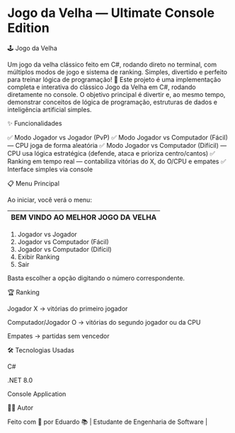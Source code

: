 # Jogo da Velha — Ultimate Console Edition

🕹️ Jogo da Velha

Um jogo da velha clássico feito em C#, rodando direto no terminal, com múltiplos modos de jogo e sistema de ranking.
Simples, divertido e perfeito para treinar lógica de programação! 🚀
Este projeto é uma implementação completa e interativa do clássico Jogo da Velha em C#, rodando diretamente no console.
O objetivo principal é divertir e, ao mesmo tempo, demonstrar conceitos de lógica de programação, estruturas de dados e inteligência artificial simples.

✨ Funcionalidades

✅ Modo Jogador vs Jogador (PvP)
✅ Modo Jogador vs Computador (Fácil) — CPU joga de forma aleatória
✅ Modo Jogador vs Computador (Difícil) — CPU usa lógica estratégica (defende, ataca e prioriza centro/cantos)
✅ Ranking em tempo real — contabiliza vitórias do X, do O/CPU e empates
✅ Interface simples via console

📋 Menu Principal

Ao iniciar, você verá o menu:


|   BEM VINDO AO MELHOR JOGO DA VELHA   |
|---------------------------------------|
1. Jogador vs Jogador
2. Jogador vs Computador (Fácil)
3. Jogador vs Computador (Difícil)
4. Exibir Ranking
0. Sair


Basta escolher a opção digitando o número correspondente.

🏆 Ranking

Jogador X → vitórias do primeiro jogador

Computador/Jogador O → vitórias do segundo jogador ou da CPU

Empates → partidas sem vencedor

🛠️ Tecnologias Usadas

C#

.NET 8.0

Console Application


👨‍💻 Autor

Feito com 💙 por Eduardo
📚 | Estudante de Engenharia de Software |




